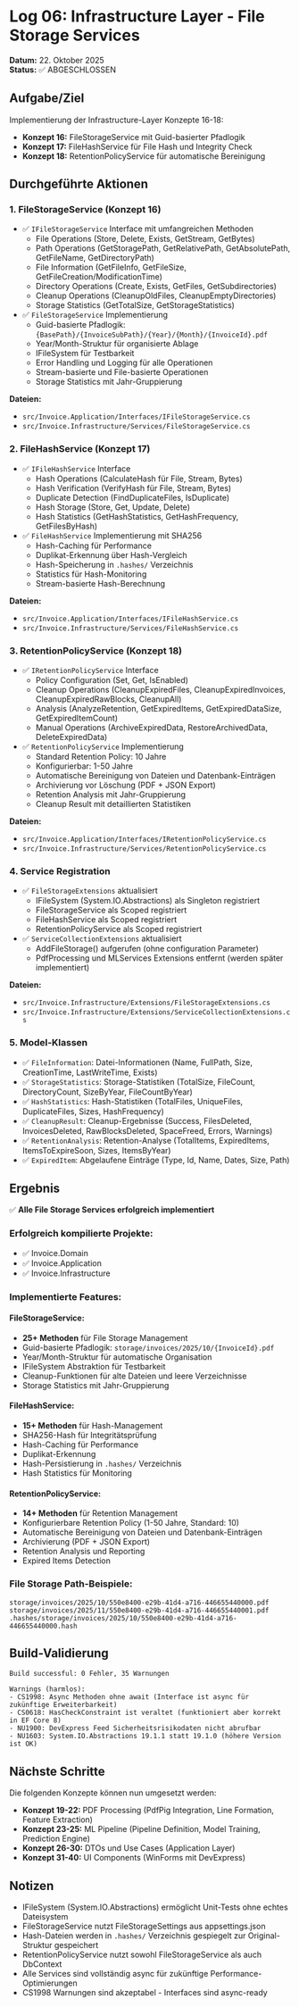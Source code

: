 # Log 06: Infrastructure Layer - File Storage Services

**Datum:** 22. Oktober 2025  
**Status:** ✅ ABGESCHLOSSEN

## Aufgabe/Ziel

Implementierung der Infrastructure-Layer Konzepte 16-18:
- **Konzept 16:** FileStorageService mit Guid-basierter Pfadlogik
- **Konzept 17:** FileHashService für File Hash und Integrity Check
- **Konzept 18:** RetentionPolicyService für automatische Bereinigung

## Durchgeführte Aktionen

### 1. FileStorageService (Konzept 16)
- ✅ `IFileStorageService` Interface mit umfangreichen Methoden
  - File Operations (Store, Delete, Exists, GetStream, GetBytes)
  - Path Operations (GetStoragePath, GetRelativePath, GetAbsolutePath, GetFileName, GetDirectoryPath)
  - File Information (GetFileInfo, GetFileSize, GetFileCreation/ModificationTime)
  - Directory Operations (Create, Exists, GetFiles, GetSubdirectories)
  - Cleanup Operations (CleanupOldFiles, CleanupEmptyDirectories)
  - Storage Statistics (GetTotalSize, GetStorageStatistics)
- ✅ `FileStorageService` Implementierung
  - Guid-basierte Pfadlogik: `{BasePath}/{InvoiceSubPath}/{Year}/{Month}/{InvoiceId}.pdf`
  - Year/Month-Struktur für organisierte Ablage
  - IFileSystem für Testbarkeit
  - Error Handling und Logging für alle Operationen
  - Stream-basierte und File-basierte Operationen
  - Storage Statistics mit Jahr-Gruppierung

**Dateien:**
- `src/Invoice.Application/Interfaces/IFileStorageService.cs`
- `src/Invoice.Infrastructure/Services/FileStorageService.cs`

### 2. FileHashService (Konzept 17)
- ✅ `IFileHashService` Interface
  - Hash Operations (CalculateHash für File, Stream, Bytes)
  - Hash Verification (VerifyHash für File, Stream, Bytes)
  - Duplicate Detection (FindDuplicateFiles, IsDuplicate)
  - Hash Storage (Store, Get, Update, Delete)
  - Hash Statistics (GetHashStatistics, GetHashFrequency, GetFilesByHash)
- ✅ `FileHashService` Implementierung mit SHA256
  - Hash-Caching für Performance
  - Duplikat-Erkennung über Hash-Vergleich
  - Hash-Speicherung in `.hashes/` Verzeichnis
  - Statistics für Hash-Monitoring
  - Stream-basierte Hash-Berechnung

**Dateien:**
- `src/Invoice.Application/Interfaces/IFileHashService.cs`
- `src/Invoice.Infrastructure/Services/FileHashService.cs`

### 3. RetentionPolicyService (Konzept 18)
- ✅ `IRetentionPolicyService` Interface
  - Policy Configuration (Set, Get, IsEnabled)
  - Cleanup Operations (CleanupExpiredFiles, CleanupExpiredInvoices, CleanupExpiredRawBlocks, CleanupAll)
  - Analysis (AnalyzeRetention, GetExpiredItems, GetExpiredDataSize, GetExpiredItemCount)
  - Manual Operations (ArchiveExpiredData, RestoreArchivedData, DeleteExpiredData)
- ✅ `RetentionPolicyService` Implementierung
  - Standard Retention Policy: 10 Jahre
  - Konfigurierbar: 1-50 Jahre
  - Automatische Bereinigung von Dateien und Datenbank-Einträgen
  - Archivierung vor Löschung (PDF + JSON Export)
  - Retention Analysis mit Jahr-Gruppierung
  - Cleanup Result mit detaillierten Statistiken

**Dateien:**
- `src/Invoice.Application/Interfaces/IRetentionPolicyService.cs`
- `src/Invoice.Infrastructure/Services/RetentionPolicyService.cs`

### 4. Service Registration
- ✅ `FileStorageExtensions` aktualisiert
  - IFileSystem (System.IO.Abstractions) als Singleton registriert
  - FileStorageService als Scoped registriert
  - FileHashService als Scoped registriert
  - RetentionPolicyService als Scoped registriert
- ✅ `ServiceCollectionExtensions` aktualisiert
  - AddFileStorage() aufgerufen (ohne configuration Parameter)
  - PdfProcessing und MLServices Extensions entfernt (werden später implementiert)

**Dateien:**
- `src/Invoice.Infrastructure/Extensions/FileStorageExtensions.cs`
- `src/Invoice.Infrastructure/Extensions/ServiceCollectionExtensions.cs`

### 5. Model-Klassen
- ✅ `FileInformation`: Datei-Informationen (Name, FullPath, Size, CreationTime, LastWriteTime, Exists)
- ✅ `StorageStatistics`: Storage-Statistiken (TotalSize, FileCount, DirectoryCount, SizeByYear, FileCountByYear)
- ✅ `HashStatistics`: Hash-Statistiken (TotalFiles, UniqueFiles, DuplicateFiles, Sizes, HashFrequency)
- ✅ `CleanupResult`: Cleanup-Ergebnisse (Success, FilesDeleted, InvoicesDeleted, RawBlocksDeleted, SpaceFreed, Errors, Warnings)
- ✅ `RetentionAnalysis`: Retention-Analyse (TotalItems, ExpiredItems, ItemsToExpireSoon, Sizes, ItemsByYear)
- ✅ `ExpiredItem`: Abgelaufene Einträge (Type, Id, Name, Dates, Size, Path)

## Ergebnis

✅ **Alle File Storage Services erfolgreich implementiert**

### Erfolgreich kompilierte Projekte:
- ✅ Invoice.Domain
- ✅ Invoice.Application  
- ✅ Invoice.Infrastructure

### Implementierte Features:

#### FileStorageService:
- **25+ Methoden** für File Storage Management
- Guid-basierte Pfadlogik: `storage/invoices/2025/10/{InvoiceId}.pdf`
- Year/Month-Struktur für automatische Organisation
- IFileSystem Abstraktion für Testbarkeit
- Cleanup-Funktionen für alte Dateien und leere Verzeichnisse
- Storage Statistics mit Jahr-Gruppierung

#### FileHashService:
- **15+ Methoden** für Hash-Management
- SHA256-Hash für Integritätsprüfung
- Hash-Caching für Performance
- Duplikat-Erkennung
- Hash-Persistierung in `.hashes/` Verzeichnis
- Hash Statistics für Monitoring

#### RetentionPolicyService:
- **14+ Methoden** für Retention Management
- Konfigurierbare Retention Policy (1-50 Jahre, Standard: 10)
- Automatische Bereinigung von Dateien und Datenbank-Einträgen
- Archivierung (PDF + JSON Export)
- Retention Analysis und Reporting
- Expired Items Detection

### File Storage Path-Beispiele:
```
storage/invoices/2025/10/550e8400-e29b-41d4-a716-446655440000.pdf
storage/invoices/2025/11/550e8400-e29b-41d4-a716-446655440001.pdf
.hashes/storage/invoices/2025/10/550e8400-e29b-41d4-a716-446655440000.hash
```

## Build-Validierung

```
Build successful: 0 Fehler, 35 Warnungen

Warnings (harmlos):
- CS1998: Async Methoden ohne await (Interface ist async für zukünftige Erweiterbarkeit)
- CS0618: HasCheckConstraint ist veraltet (funktioniert aber korrekt in EF Core 8)
- NU1900: DevExpress Feed Sicherheitsrisikodaten nicht abrufbar
- NU1603: System.IO.Abstractions 19.1.1 statt 19.1.0 (höhere Version ist OK)
```

## Nächste Schritte

Die folgenden Konzepte können nun umgesetzt werden:
- **Konzept 19-22:** PDF Processing (PdfPig Integration, Line Formation, Feature Extraction)
- **Konzept 23-25:** ML Pipeline (Pipeline Definition, Model Training, Prediction Engine)
- **Konzept 26-30:** DTOs und Use Cases (Application Layer)
- **Konzept 31-40:** UI Components (WinForms mit DevExpress)

## Notizen

- IFileSystem (System.IO.Abstractions) ermöglicht Unit-Tests ohne echtes Dateisystem
- FileStorageService nutzt FileStorageSettings aus appsettings.json
- Hash-Dateien werden in `.hashes/` Verzeichnis gespiegelt zur Original-Struktur gespeichert
- RetentionPolicyService nutzt sowohl FileStorageService als auch DbContext
- Alle Services sind vollständig async für zukünftige Performance-Optimierungen
- CS1998 Warnungen sind akzeptabel - Interfaces sind async-ready


